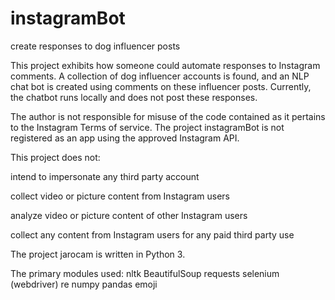 # instagramBot
create responses to dog influencer posts

This project exhibits how someone could automate responses to Instagram comments. A collection of dog influencer accounts is found, and an NLP chat bot is created using comments on these influencer posts. Currently, the chatbot runs locally and does not post these responses.


The author is not responsible for misuse of the code contained as it pertains to the Instagram Terms of service.
The project instagramBot is not registered as an app using the approved Instagram API.

This project does not:

intend to impersonate any third party account

collect video or picture content from Instagram users

analyze video or picture content of other Instagram users

collect any content from Instagram users for any paid third party use

The project jarocam is written in Python 3.

The primary modules used:
nltk
BeautifulSoup
requests
selenium (webdriver)
re
numpy 
pandas
emoji

